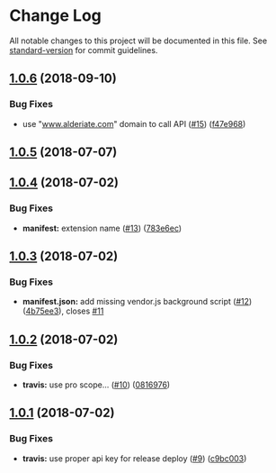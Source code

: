 # Change Log

All notable changes to this project will be documented in this file. See [standard-version](https://github.com/conventional-changelog/standard-version) for commit guidelines.

<a name="1.0.6"></a>
## [1.0.6](https://github.com/Kocal/Alderiate-Live/compare/v1.0.5...v1.0.6) (2018-09-10)


### Bug Fixes

* use "www.alderiate.com" domain to call API ([#15](https://github.com/Kocal/Alderiate-Live/issues/15)) ([f47e968](https://github.com/Kocal/Alderiate-Live/commit/f47e968))



<a name="1.0.5"></a>
## [1.0.5](https://github.com/Kocal/Alderiate-Live/compare/v1.0.4...v1.0.5) (2018-07-07)



<a name="1.0.4"></a>
## [1.0.4](https://github.com/Kocal/Alderiate-Live/compare/v1.0.3...v1.0.4) (2018-07-02)


### Bug Fixes

* **manifest:** extension name ([#13](https://github.com/Kocal/Alderiate-Live/issues/13)) ([783e6ec](https://github.com/Kocal/Alderiate-Live/commit/783e6ec))



<a name="1.0.3"></a>
## [1.0.3](https://github.com/Kocal/Alderiate-Live/compare/v1.0.2...v1.0.3) (2018-07-02)


### Bug Fixes

* **manifest.json:** add missing vendor.js background script ([#12](https://github.com/Kocal/Alderiate-Live/issues/12)) ([4b75ee3](https://github.com/Kocal/Alderiate-Live/commit/4b75ee3)), closes [#11](https://github.com/Kocal/Alderiate-Live/issues/11)



<a name="1.0.2"></a>
## [1.0.2](https://github.com/Kocal/Alderiate-Live/compare/v1.0.1...v1.0.2) (2018-07-02)


### Bug Fixes

* **travis:** use pro scope... ([#10](https://github.com/Kocal/Alderiate-Live/issues/10)) ([0816976](https://github.com/Kocal/Alderiate-Live/commit/0816976))



<a name="1.0.1"></a>
## [1.0.1](https://github.com/Kocal/Alderiate-Live/compare/v1.0.0...v1.0.1) (2018-07-02)


### Bug Fixes

* **travis:** use proper api key for release deploy ([#9](https://github.com/Kocal/Alderiate-Live/issues/9)) ([c9bc003](https://github.com/Kocal/Alderiate-Live/commit/c9bc003))

